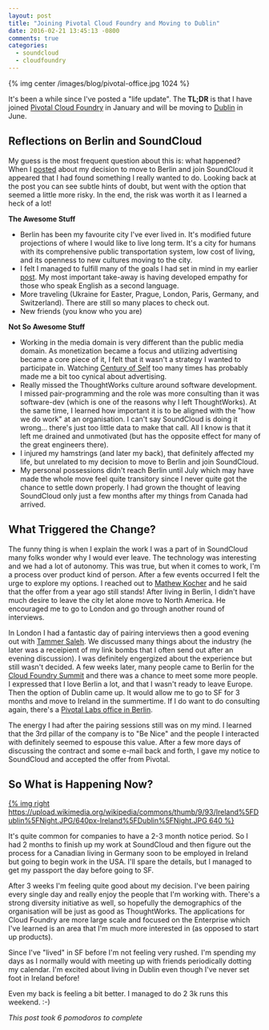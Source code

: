 ```yaml
---
layout: post
title: "Joining Pivotal Cloud Foundry and Moving to Dublin"
date: 2016-02-21 13:45:13 -0800
comments: true
categories:
  - soundcloud
  - cloudfoundry
---
```

{% img center /images/blog/pivotal-office.jpg 1024 %}

It's been a while since I've posted a "life update". The **TL;DR** is that I have joined [Pivotal Cloud Foundry][pcf] in
January and will be moving to [Dublin][dublin] in June.

[pcf]: http://pivotal.io/platform
[dublin]: https://en.wikipedia.org/wiki/Dublin

## Reflections on Berlin and SoundCloud

My guess is the most frequent question about this is: what happened? When I [posted][sc-move-post] about my decision to
move to Berlin and join SoundCloud it appeared that I had found something I really wanted to do. Looking back at the
post you can see subtle hints of doubt, but went with the option that seemed a little more risky. In the end, the risk
was worth it as I learned a heck of a lot!

**The Awesome Stuff**

* Berlin has been my favourite city I've ever lived in. It's modified future projections of where I would like to live
  long term. It's a city for humans with its comprehensive public transportation system, low cost of living, and its
  openness to new cultures moving to the city.
* I felt I managed to fulfill many of the goals I had set in mind in my earlier [post][sc-move-post]. My most important
  take-away is having developed empathy for those who speak English as a second language.
* More traveling (Ukraine for Easter, Prague, London, Paris, Germany, and Switzerland). There are still so many places
  to check out.
* New friends (you know who you are)

**Not So Awesome Stuff**

* Working in the media domain is very different than the public media domain. As monetization became a focus and utilizing
  advertising became a core piece of it, I felt that it wasn't a strategy I wanted to participate in. Watching [Century of Self][cos]
  too many times has probably made me a bit too cynical about advertising.
* Really missed the ThoughtWorks culture around software development. I missed pair-programming and the role was more
  consulting than it was software-dev (which is one of the reasons why I left ThoughtWorks). At the same time, I learned
  how important it is to be aligned with the "how we do work" at an organisation. I can't say SoundCloud is doing it
  wrong... there's just too little data to make that call. All I know is that it left me drained and unmotivated (but
  has the opposite effect for many of the great engineers there).
* I injured my hamstrings (and later my back), that definitely affected my life, but unrelated to my decision to move to
  Berlin and join SoundCloud.
* My personal possessions didn't reach Berlin until July which may have made the whole move feel quite transitory since
  I never quite got the chance to settle down properly. I had grown the thought of leaving SoundCloud only just a few
  months after my things from Canada had arrived.

[cos]: http://thoughtmaybe.com/the-century-of-the-self/
[sc-move-post]: /joining-soundcloud-and-moving-to-berlin/

## What Triggered the Change?

The funny thing is when I explain the work I was a part of in SoundCloud many folks wonder why I would ever leave. The
technology was interesting and we had a lot of autonomy. This was true, but when it comes to work, I'm a process over
product kind of person. After a few events occurred I felt the urge to explore my options. I reached out to [Mathew Kocher][mkocher]
and he said that the offer from a year ago still stands! After living in Berlin, I didn't have much
desire to leave the city let alone move to North America. He encouraged me to go to London and go through another round
of interviews.

In London I had a fantastic day of pairing interviews then a good evening out with [Tammer Saleh][tammer]. We discussed
many things about the industry (he later was a receipient of my link bombs that I often send out after an evening discussion). I was
definitely engergized about the experience but still wasn't decided. A few weeks later, many people came to Berlin for
the [Cloud Foundry Summit][cf-summit] and there  was a chance to meet some more people. I expressed that I love Berlin a lot,
and that I wasn't ready to leave Europe. Then the option of Dublin came up. It would allow me to go to SF for 3 months
and move to Ireland in the summertime. If I do want to do consulting again, there's a [Pivotal Labs office in Berlin][labs-berlin].

The energy I had after the pairing sessions still was on my mind. I learned that the 3rd pillar of the company is to "Be
Nice" and the people I interacted with definitely seemed to espouse this value. After a few more days of discussing the
contract and some e-mail back and forth, I gave my notice to SoundCloud and accepted the offer from Pivotal.

[mkocher]: https://twitter.com/mkocher
[tammer]: https://twitter.com/tammersaleh
[cf-summit]: http://berlin2015.cfsummit.com/
[labs-berlin]: http://pivotal.io/locations/berlin

## So What is Happening Now?

[{% img right https://upload.wikimedia.org/wikipedia/commons/thumb/9/93/Ireland%5FDublin%5FNight.JPG/640px-Ireland%5FDublin%5FNight.JPG 640 %}](https://en.wikipedia.org/wiki/File:Ireland_Dublin_Night.JPG)

It's quite common for companies to have a 2-3 month notice period. So I had 2 months to finish up my work at SoundCloud
and then figure out the process for a Canadian living in Germany soon to be employed in Ireland but going to begin work
in the USA. I'll spare the details, but I managed to get my passport the day before going to SF.

After 3 weeks I'm feeling quite good about my decision. I've been pairing every single day and really enjoy the people
that I'm working with. There's a strong diversity initiative as well, so hopefully the demographics of the organisation
will be just as good as ThoughtWorks. The applications for Cloud Foundry are more large scale and focused on the
Enterprise which I've learned is an area that I'm much more interested in (as opposed to start up products).

Since I've "lived" in SF before I'm not feeling very rushed. I'm spending my days as I normally would with meeting up
with friends periodically dotting my calendar. I'm excited about living in Dublin even though I've never set foot in
Ireland before!

Even my back is feeling a bit better. I managed to do 2 3k runs this weekend. :-)

*This post took 6 pomodoros to complete*
